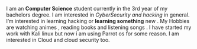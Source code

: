 I am an **Computer Science** student currently in the 3rd year of my bachelors degree. I am interested in _CyberSecurity and hacking_ in general.
I’m interested in learning hacking or **learning something** new . My Hobbies are watching animes , reading books and listening songs .
I have started my work with Kali linux but now i am using Parrot os for some reason.
I am interested in Cloud and cloud security too.
